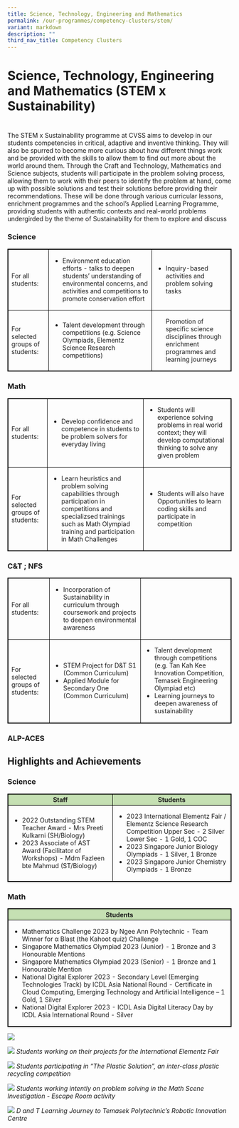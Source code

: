 ```yaml
---
title: Science, Technology, Engineering and Mathematics
permalink: /our-programmes/competency-clusters/stem/
variant: markdown
description: ""
third_nav_title: Competency Clusters
---
```

# Science, Technology, Engineering and Mathematics (STEM x Sustainability)
# 

The STEM x Sustainability programme at CVSS aims to develop in our students competencies in critical, adaptive and inventive thinking. They will also be spurred to become more curious about how different things work and be provided with the skills to allow them to find out more about the world around them. Through the Craft and Technology, Mathematics and Science subjects, students will participate in the problem solving process, allowing them to work with their peers to identify the problem at hand, come up with possible solutions and test their solutions before providing their recommendations. These will be done through various curricular lessons, enrichment programmes and the school’s Applied Learning Programme, providing students with authentic contexts and real-world problems undergirded by the theme of Sustainability for them to explore and discuss


### Science

 <style type="text/css">
table, th, td, tr {
	border: 1px solid black;
	font-size:14px;
	}
	
.tg-s7g5{background-color:#C5E0B3; vertical-align:top
	}

	p.small{
#   line-height: 1.0; font-style:italic; font-size: 16px;
}

	
</style>
<table style="width:100%">

<tbody>
  <tr>
      <td>For all students:</td>
		
<td>
<ul><li>Environment education efforts - talks to deepen students’ understanding of environmental concerns, and activities and competitions to promote conservation effort
</li>
</ul></td>
		
<td><ul><li>Inquiry-based activities and problem solving tasks</li>
    
</ul></td>
</tr>
	<tr>
<td>For selected groups of students:</td>
<td><ul><li>Talent development through competitions (e.g. Science Olympiads, Elementz Science Research competitions)</li></ul></td>
<td><ul>Promotion of specific science disciplines through enrichment programmes and learning journeys</ul></td>
	</tr>
</tbody>
</table>

### Math

<table style="width:100%">

<tbody>
  <tr>
      <td>For all students:</td>
		
<td>
<ul><li>Develop confidence and competence in students to be problem solvers for everyday living</li>
</ul></td>
		
<td><ul><li>Students will experience solving problems in real world context; they will develop computational thinking to solve any given problem</li>
    
</ul></td>
</tr>
	<tr>
<td>For selected groups of students:</td>
<td><ul><li>Learn heuristics and problem solving capabilities through participation in competitions and specializsed trainings such as  Math Olympiad training and participation in Math Challenges</li></ul></td>
		
<td><ul><li>Students will also have Opportunities to learn coding skills and participate in competition</li></ul></td>
	</tr>
</tbody>
</table>

### C&amp;T ; NFS

<table style="width:100%">

<tbody>
  <tr>
      <td>For all students:</td>
		
<td>
<ul><li>Incorporation of Sustainability in curriculum through coursework and projects to deepen environmental awareness</li>
</ul></td>
		
<td></td>
</tr>
<tr>
<td>For selected groups of students:</td>
<td><ul><li>STEM Project for D&amp;T S1 (Common Curriculum)</li>
<li>Applied Module for Secondary One (Common Curriculum)
</li></ul></td>
		
<td><ul><li>Talent development through competitions (e.g. Tan Kah Kee Innovation Competition, Temasek Engineering Olympiad etc)</li>
<li>Learning journeys to deepen awareness of sustainability 
</li></ul></td>
	</tr>
</tbody>
</table>

### ALP-ACES


## Highlights and Achievements

### Science

<table style="width:100%">
<thead>  
<tr>  
<th class="tg-s7g5">Staff</th>  
<th class="tg-s7g5">Students</th>  
</tr>  
</thead>
<tbody>
<tr>
<td>
<ul><li>2022 Outstanding STEM Teacher Award - Mrs Preeti Kulkarni (SH/Biology)</li>

<li>2023 Associate of AST Award (Facilitator of Workshops) - Mdm Fazleen bte Mahmud (ST/Biology)
</li>
</ul></td>
		
<td><ul><li>2023 International Elementz Fair / Elementz Science Research Competition
     Upper Sec - 2 Silver
     Lower Sec - 1 Gold, 1 COC</li>

<li>2023 Singapore Junior Biology Olympiads - 1 Silver, 1 Bronze</li>

<li>2023 Singapore Junior Chemistry Olympiads - 1 Bronze</li></ul></td></tr>
	
</tbody>
</table>

### Math

<table style="width:100%">
<thead>  
<tr>  
<th class="tg-s7g5">Students</th>  
</tr>  
</thead>
<tbody>
<tr>	
<td><ul><li>Mathematics Challenge 2023 by Ngee Ann Polytechnic - Team Winner for α Blast (the Kahoot quiz) Challenge</li>
	
<li>Singapore Mathematics Olympiad 2023 (Junior) - 1 Bronze and 3 Honourable Mentions</li>
	
<li>Singapore Mathematics Olympiad 2023 (Senior) - 1 Bronze and 1 Honourable Mention</li>
	
<li>National Digital Explorer 2023 - Secondary Level (Emerging Technologies Track) by ICDL Asia National Round  - Certificate in Cloud Computing, Emerging Technology and Artificial Intelligence – 1 Gold, 1 Silver</li>
	
<li>National Digital Explorer 2023 - ICDL Asia Digital Literacy Day by ICDL Asia International Round - Silver
</li></ul></td></tr>
	
</tbody>
</table>

![](/images/2023%20Competency%20Clusters/STEM/Science_2b.png)

![](/images/2023%20Competency%20Clusters/STEM/Science_2a.jpg)
*Students working on their projects for the International Elementz Fair*

![](/images/2023%20Competency%20Clusters/STEM/Science_4.jpg)
*Students participating in “The Plastic Solution”, an inter-class plastic recycling competition*

![](/images/2023%20Competency%20Clusters/STEM/Math.jpg)
*Students working intently on problem solving in the Math Scene Investigation - Escape Room activity*

![](/images/2023%20Competency%20Clusters/STEM/DT_Learning_Journey_to_Temasek_Polytechnics_Robotic_Innovation_Centre.jpg)
*D and T Learning Journey to Temasek Polytechnic’s Robotic Innovation Centre*